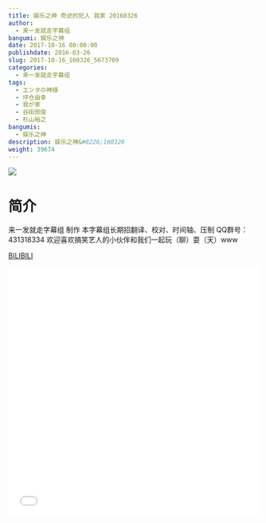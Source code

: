 ```yaml
---
title: 娱乐之神 奇迹的犯人 我家 20160326
author: 
  - 来一发就走字幕组
bangumi: 娱乐之神
date: 2017-10-16 00:00:00
publishdate: 2016-03-26
slug: 2017-10-16_160326_5673709
categories: 
  - 来一发就走字幕组
tags: 
  - エンタの神様
  - 坪仓由幸
  - 我が家
  - 谷田部俊
  - 杉山裕之
bangumis: 
  - 娱乐之神
description: 娱乐之神&#8226;160326
weight: 39674
---
```


![](https://i.imgur.com/b2S7Ezn.jpg)

# 简介  
来一发就走字幕组 制作  本字幕组长期招翻译、校对、时间轴、压制   QQ群号：431318334 欢迎喜欢搞笑艺人的小伙伴和我们一起玩（聊）耍（天）www

  [BILIBILI](https://www.bilibili.com/video/av5673709/)


  <iframe src="//www.bilibili.com/html/html5player.html?cid=9213528&aid=5673709" width="100%" height="500" frameborder="0" allowfullscreen="allowfullscreen"></iframe>
